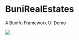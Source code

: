 # BuniRealEstates
A Bunifu Framework UI Demo

![](https://github.com/bunifu-framework/BuniRealEstates/blob/master/thumbnail.jpg)
